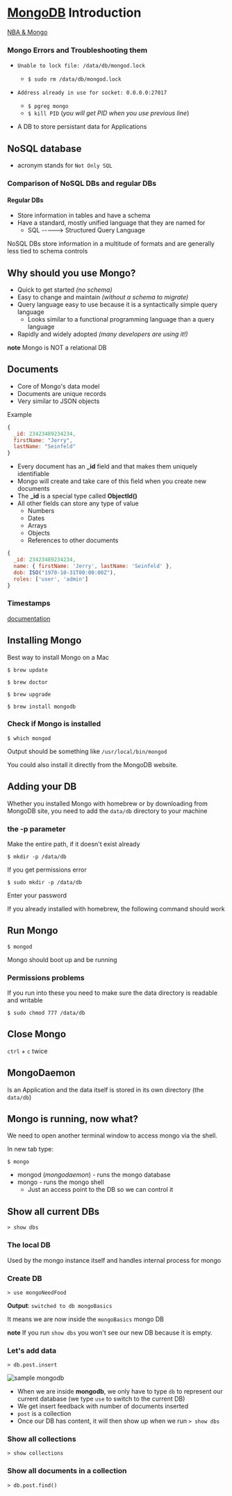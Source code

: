 # [MongoDB](https://www.mongodb.com/collateral/mongodb-3-2-whats-new?jmp=search&utm_source=google&utm_campaign=Americas-US-Brand-Alpha&utm_keyword=mongodb&utm_device=c&utm_network=g&utm_medium=cpc&utm_creative=101973226603&utm_matchtype=e&gclid=CjwKEAjw8da8BRDssvyH8uPEgnoSJABJmwYohk-GDN3gQ3kiH7ZlRSgLV9l3B7Uou1gVCWF-4vF9ABoCT77w_wcB) Introduction

[NBA & Mongo](https://thecodebarbarian.wordpress.com/2014/02/14/crunching-30-years-of-nba-data-with-mongodb-aggregation/)

### Mongo Errors and Troubleshooting them
* `Unable to lock file: /data/db/mongod.lock`
  - `$ sudo rm /data/db/mongod.lock`
* `Address already in use for socket: 0.0.0.0:27017`
  - `$ pgreg mongo`
  - `$ kill PID` (_you will get PID when you use previous line_)

* A DB to store persistant data for Applications

## NoSQL database
* acronym stands for `Not Only SQL`

### Comparison of NoSQL DBs and regular DBs

#### Regular DBs
* Store information in tables and have a schema
* Have a standard, mostly unified language that they are named for
    - SQL -----> Structured Query Language
    
NoSQL DBs store information in a multitude of formats and are generally less tied to schema controls

## Why should you use Mongo?
* Quick to get started _(no schema)_
* Easy to change and maintain _(without a schema to migrate)_
* Query language easy to use because it is a syntactically simple query language
    - Looks similar to a functional programming language than a query language
* Rapidly and widely adopted _(many developers are using it!)_

**note** Mongo is NOT a relational DB

## Documents
* Core of Mongo's data model
* Documents are unique records
* Very similar to JSON objects

Example

```js
{
  _id: 23423489234234,
  firstName: "Jerry",
  lastName: "Seinfeld"
}
```

* Every document has an **_id** field and that makes them uniquely identifiable
* Mongo will create and take care of this field when you create new documents
* The **_id** is a special type called **ObjectId()**
* All other fields can store any type of value
    - Numbers
    - Dates
    - Arrays
    - Objects
    - References to other documents

```js
{
  _id: 23423489234234,
  name: { firstName: 'Jerry', lastName: 'Seinfeld' },
  dob: ISO("1970-10-31T00:00:00Z"),
  roles: ['user', 'admin']
}
```

### Timestamps
[documentation](https://docs.mongodb.com/manual/reference/bson-types/#timestamps)

## Installing Mongo

Best way to install Mongo on a Mac

```
$ brew update
```

```
$ brew doctor
```

```
$ brew upgrade
```

```
$ brew install mongodb
```

### Check if Mongo is installed

```
$ which mongod
```

Output should be something like `/usr/local/bin/mongod`

You could also install it directly from the MongoDB website.

## Adding your DB
Whether you installed Mongo with homebrew or by downloading from MongoDB site, you need to add the `data/db` directory to your machine

### the -p parameter
Make the entire path, if it doesn't exist already 

```
$ mkdir -p /data/db
```

If you get permissions error

```
$ sudo mkdir -p /data/db
```

Enter your password

If you already installed with homebrew, the following command should work

## Run Mongo

```
$ mongod
```

Mongo should boot up and be running

### Permissions problems
If you run into these you need to make sure the data directory is readable and writable

```
$ sudo chmod 777 /data/db
```

## Close Mongo
`ctrl` + `c` twice

## MongoDaemon
Is an Application and the data itself is stored in its own directory (the `data/db`)

## Mongo is running, now what?
We need to open another terminal window to access mongo via the shell.

In new tab type:

```
$ mongo
```

* mongod (_mongodaemon_) - runs the mongo database
* mongo - runs the mongo shell 
  - Just an access point to the DB so we can control it

## Show all current DBs

```
> show dbs
```

### The local DB
Used by the mongo instance itself and handles internal process for mongo

### Create DB

```
> use mongoNeedFood
```

**Output**: `switched to db mongoBasics`

It means we are now inside the `mongoBasics` mongo DB

**note** If you run `show dbs` you won't see our new DB because it is empty.

### Let's add data

`> db.post.insert`

![sample mongodb](https://i.imgur.com/4t0TbkR.png)

* When we are inside **mongodb**, we only have to type `db` to represent our current database (we type `use` to switch to the current DB)
* We get insert feedback with number of documents inserted
* `post` is a collection
* Once our DB has content, it will then show up when we run `> show dbs`

### Show all collections

```
> show collections
```

### Show all documents in a collection

```
> db.post.find()
```

